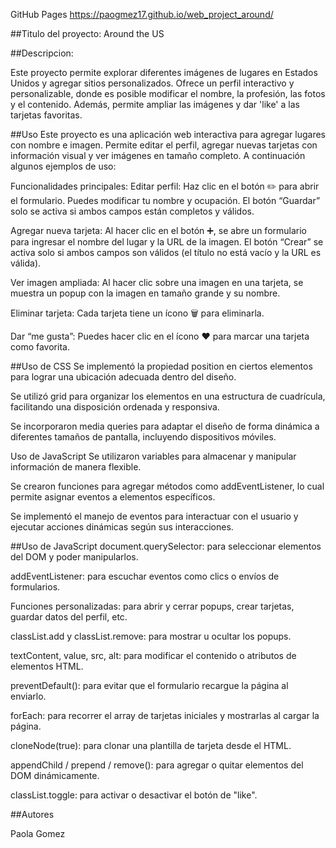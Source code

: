 GitHub Pages
https://paogmez17.github.io/web_project_around/

##Titulo del proyecto: Around the US

##Descripcion:

Este proyecto permite explorar diferentes imágenes de lugares en Estados Unidos y agregar sitios personalizados. Ofrece un perfil interactivo y personalizable, donde es posible modificar el nombre, la profesión, las fotos y el contenido. Además, permite ampliar las imágenes y dar 'like' a las tarjetas favoritas.

##Uso
Este proyecto es una aplicación web interactiva para agregar lugares con nombre e imagen. Permite editar el perfil, agregar nuevas tarjetas con información visual y ver imágenes en tamaño completo.
A continuación algunos ejemplos de uso:

Funcionalidades principales:
Editar perfil:
Haz clic en el botón ✏️ para abrir el formulario. Puedes modificar tu nombre y ocupación. El botón “Guardar” solo se activa si ambos campos están completos y válidos.

Agregar nueva tarjeta:
Al hacer clic en el botón ➕, se abre un formulario para ingresar el nombre del lugar y la URL de la imagen.
El botón “Crear” se activa solo si ambos campos son válidos (el título no está vacío y la URL es válida).

Ver imagen ampliada:
Al hacer clic sobre una imagen en una tarjeta, se muestra un popup con la imagen en tamaño grande y su nombre.

Eliminar tarjeta:
Cada tarjeta tiene un ícono 🗑️ para eliminarla.

Dar “me gusta”:
Puedes hacer clic en el ícono ❤️ para marcar una tarjeta como favorita.

##Uso de CSS
Se implementó la propiedad position en ciertos elementos para lograr una ubicación adecuada dentro del diseño.

Se utilizó grid para organizar los elementos en una estructura de cuadrícula, facilitando una disposición ordenada y responsiva.

Se incorporaron media queries para adaptar el diseño de forma dinámica a diferentes tamaños de pantalla, incluyendo dispositivos móviles.

Uso de JavaScript
Se utilizaron variables para almacenar y manipular información de manera flexible.

Se crearon funciones para agregar métodos como addEventListener, lo cual permite asignar eventos a elementos específicos.

Se implementó el manejo de eventos para interactuar con el usuario y ejecutar acciones dinámicas según sus interacciones.

##Uso de JavaScript
document.querySelector: para seleccionar elementos del DOM y poder manipularlos.

addEventListener: para escuchar eventos como clics o envíos de formularios.

Funciones personalizadas: para abrir y cerrar popups, crear tarjetas, guardar datos del perfil, etc.

classList.add y classList.remove: para mostrar u ocultar los popups.

textContent, value, src, alt: para modificar el contenido o atributos de elementos HTML.

preventDefault(): para evitar que el formulario recargue la página al enviarlo.

forEach: para recorrer el array de tarjetas iniciales y mostrarlas al cargar la página.

cloneNode(true): para clonar una plantilla de tarjeta desde el HTML.

appendChild / prepend / remove(): para agregar o quitar elementos del DOM dinámicamente.

classList.toggle: para activar o desactivar el botón de "like".

##Autores

Paola Gomez
